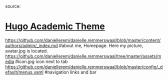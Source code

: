 source: 
# [Hugo Academic Theme](https://github.com/wowchemy/starter-hugo-academic)


https://github.com/daniellerem/danielle.remmerswaal/blob/master/content/authors/admin/_index.md  #about me, Homepage. Here my picture, avatar.jpg is located.
https://github.com/daniellerem/danielle.remmerswaal/tree/master/assets/media      #icon.jpg icon next to tab
https://github.com/daniellerem/danielle.remmerswaal/blob/master/config/_default/menus.yaml #navigation links and bar
